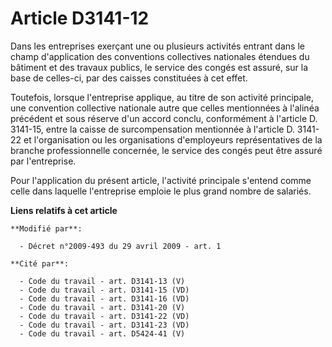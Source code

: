 # Article D3141-12

Dans les entreprises exerçant une ou plusieurs activités entrant dans le champ d'application des conventions collectives
nationales étendues du bâtiment et des travaux publics, le service des congés est assuré, sur la base de celles-ci, par des
caisses constituées à cet effet. 

Toutefois, lorsque l'entreprise applique, au titre de son activité principale, une convention collective nationale autre que
celles mentionnées à l'alinéa précédent et sous réserve d'un accord conclu, conformément à l'article D. 3141-15, entre la
caisse de surcompensation mentionnée à l'article D. 3141-22 et l'organisation ou les organisations d'employeurs
représentatives de la branche professionnelle concernée, le service des congés peut être assuré par l'entreprise. 

Pour l'application du présent article, l'activité principale s'entend comme celle dans laquelle l'entreprise emploie le plus
grand nombre de salariés.

**Liens relatifs à cet article**

	**Modifié par**:

	  - Décret n°2009-493 du 29 avril 2009 - art. 1

	**Cité par**:

	  - Code du travail - art. D3141-13 (V)
	  - Code du travail - art. D3141-15 (VD)
	  - Code du travail - art. D3141-16 (VD)
	  - Code du travail - art. D3141-20 (V)
	  - Code du travail - art. D3141-22 (VD)
	  - Code du travail - art. D3141-23 (VD)
	  - Code du travail - art. D5424-41 (V)
